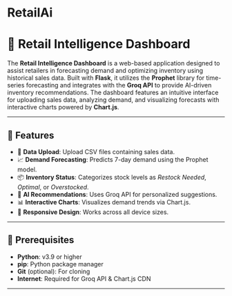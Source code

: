 # RetailAi
# 🧠 Retail Intelligence Dashboard

The **Retail Intelligence Dashboard** is a web-based application designed to assist retailers in forecasting demand and optimizing inventory using historical sales data. Built with **Flask**, it utilizes the **Prophet** library for time-series forecasting and integrates with the **Groq API** to provide AI-driven inventory recommendations. The dashboard features an intuitive interface for uploading sales data, analyzing demand, and visualizing forecasts with interactive charts powered by **Chart.js**.

---

## 🚀 Features

- 📁 **Data Upload**: Upload CSV files containing sales data.
- 📈 **Demand Forecasting**: Predicts 7-day demand using the Prophet model.
- 📦 **Inventory Status**: Categorizes stock levels as _Restock Needed_, _Optimal_, or _Overstocked_.
- 🤖 **AI Recommendations**: Uses Groq API for personalized suggestions.
- 📊 **Interactive Charts**: Visualizes demand trends via Chart.js.
- 📱 **Responsive Design**: Works across all device sizes.

---

## 🧰 Prerequisites

- **Python**: v3.9 or higher  
- **pip**: Python package manager  
- **Git** (optional): For cloning  
- **Internet**: Required for Groq API & Chart.js CDN  

---

